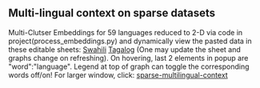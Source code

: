 ## Multi-lingual context on sparse datasets

Multi-Clutser Embeddings for 59 languages reduced to 2-D via code in project(process_embeddings.py) and dynamically view the pasted data in these editable sheets: [Swahili](https://docs.google.com/spreadsheets/d/1ndNXEMrekWBqraIInvAXW27RIXtkdlXiWoW7IhM_QaM/edit#gid=0) [Tagalog](https://docs.google.com/spreadsheets/d/1Z1EtELej4RCg4Ftn8BmGWvXhXJFUSbOXS3t60gEEZW4/edit#gid=0)
(One may update the sheet and graphs change on refreshing). On hovering, last 2 elements in popup are "word":"language". Legend at top of graph can toggle the corresponding words off/on!
For larger window, click: [sparse-multilingual-context](http://vishalanand.net/sparse-multilingual-context)
